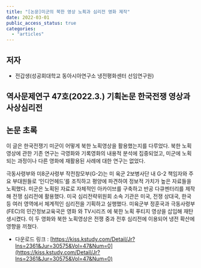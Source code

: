 ```yaml
---
title: "[논문]미군의 북한 영상 노획과 심리전 영화 제작"
date: 2022-03-01
public_access_status: true
categories: 
  - "articles"
---
```


## 저자
- 전갑생(성공회대학교 동아시아연구소 냉전평화센터 선임연구원) 

##  역사문제연구 47호(2022.3.) 기획논문 한국전쟁 영상과 사상심리전 

## 논문 초록

이 글은 한국전쟁기 미군이 어떻게 북한 노획영상을 활용했는지를 다루었다. 북한 노획영상에 관한 기존 연구는 극영화와 기록영화의 내용적 분석에 집중되었고, 미군에 노획되는 과정이나 다른 영화에 재활용된 사례에 대한 연구는 없었다. 

극동사령부와 미8군사령부 작전참모부(G-2)는 미 육군 2보병사단 내 G-2 책임자와 주요 부대원들로 ‘인디언헤드’를 조직하고 평양에 파견하여 정보적 가치가 높은 자료들을 노획했다. 미군은 노획된 자료로 자체적인 아카이브를 구축하고 반공 다큐멘터리를 제작해 전쟁 심리전에 활용했다. 미국 심리전략위원회 소속 기관은 미국, 전쟁 상대국, 한국 등 여러 영역에서 체계적인 심리전을 기획하고 실행했다. 미육군부 정훈국과 극동사령부(FEC)의 민간정보교육국은 영화 <The Big Lie>와 TV시리즈 <The Big Picture>에 북한 노획 푸티지 영상을 삽입해 재탄생시켰다. 이 두 영화와 북한 노획영상은 전쟁 중과 전후 심리전에 이용되어 냉전 확산에 영향을 끼쳤다.

- 다운로드 링크 : [https://kiss.kstudy.com/Detail/Jr?Ins=2361&Jur=30575&Vol=47&Num=0](https://kiss.kstudy.com/Detail/Jr?Ins=2361&Jur=30575&Vol=47&Num=0)